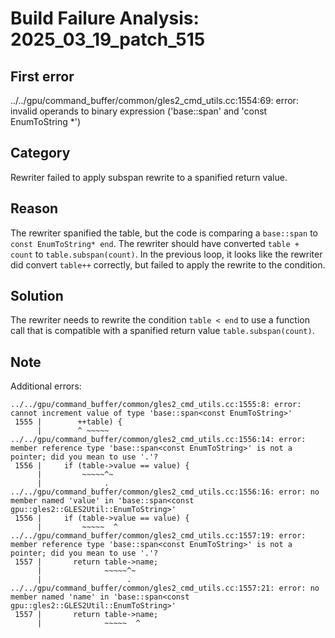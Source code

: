 # Build Failure Analysis: 2025_03_19_patch_515

## First error

../../gpu/command_buffer/common/gles2_cmd_utils.cc:1554:69: error: invalid operands to binary expression ('base::span<const EnumToString>' and 'const EnumToString *')

## Category
Rewriter failed to apply subspan rewrite to a spanified return value.

## Reason
The rewriter spanified the table, but the code is comparing a `base::span` to `const EnumToString* end`.  The rewriter should have converted `table + count` to `table.subspan(count)`. In the previous loop, it looks like the rewriter did convert `table++` correctly, but failed to apply the rewrite to the condition.

## Solution
The rewriter needs to rewrite the condition `table < end` to use a function call that is compatible with a spanified return value `table.subspan(count)`.

## Note
Additional errors:
```
../../gpu/command_buffer/common/gles2_cmd_utils.cc:1555:8: error: cannot increment value of type 'base::span<const EnumToString>'
 1555 |        ++table) {
      |        ^ ~~~~~
../../gpu/command_buffer/common/gles2_cmd_utils.cc:1556:14: error: member reference type 'base::span<const EnumToString>' is not a pointer; did you mean to use '.'?
 1556 |     if (table->value == value) {
      |         ~~~~~^~
      |              .
../../gpu/command_buffer/common/gles2_cmd_utils.cc:1556:16: error: no member named 'value' in 'base::span<const gpu::gles2::GLES2Util::EnumToString>'
 1556 |     if (table->value == value) {
      |         ~~~~~  ^
../../gpu/command_buffer/common/gles2_cmd_utils.cc:1557:19: error: member reference type 'base::span<const EnumToString>' is not a pointer; did you mean to use '.'?
 1557 |       return table->name;
      |              ~~~~~^~
      |                   .
../../gpu/command_buffer/common/gles2_cmd_utils.cc:1557:21: error: no member named 'name' in 'base::span<const gpu::gles2::GLES2Util::EnumToString>'
 1557 |       return table->name;
      |              ~~~~~  ^
